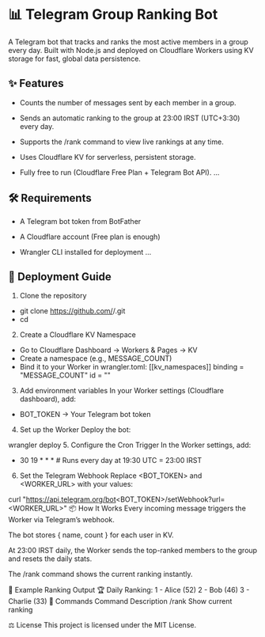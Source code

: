 # 📊 Telegram Group Ranking Bot
A Telegram bot that tracks and ranks the most active members in a group every day.
Built with Node.js and deployed on Cloudflare Workers using KV storage for fast, global data persistence.

## ✨ Features
* Counts the number of messages sent by each member in a group.

* Sends an automatic ranking to the group at 23:00 IRST (UTC+3:30) every day.

* Supports the /rank command to view live rankings at any time.

* Uses Cloudflare KV for serverless, persistent storage.

* Fully free to run (Cloudflare Free Plan + Telegram Bot API).
...
## 🛠 Requirements
* A Telegram bot token from BotFather

* A Cloudflare account (Free plan is enough)

* Wrangler CLI installed for deployment
...
## 🚀 Deployment Guide
1. Clone the repository
* git clone https://github.com/<your-username>/<your-repo>.git
* cd <your-repo>
2. Create a Cloudflare KV Namespace
* Go to Cloudflare Dashboard → Workers & Pages → KV
* Create a namespace (e.g., MESSAGE_COUNT)
* Bind it to your Worker in wrangler.toml:
[[kv_namespaces]]
binding = "MESSAGE_COUNT"
id = "<your-namespace-id>"
3. Add environment variables
In your Worker settings (Cloudflare dashboard), add:

* BOT_TOKEN → Your Telegram bot token

4. Set up the Worker
Deploy the bot:

wrangler deploy
5. Configure the Cron Trigger
In the Worker settings, add:

* 30 19 * * *   # Runs every day at 19:30 UTC = 23:00 IRST
6. Set the Telegram Webhook
Replace <BOT_TOKEN> and <WORKER_URL> with your values:

curl "https://api.telegram.org/bot<BOT_TOKEN>/setWebhook?url=<WORKER_URL>"
📦 How It Works
Every incoming message triggers the Worker via Telegram’s webhook.

The bot stores { name, count } for each user in KV.

At 23:00 IRST daily, the Worker sends the top-ranked members to the group and resets the daily stats.

The /rank command shows the current ranking instantly.

📄 Example Ranking Output
🏆 Daily Ranking:
1 - Alice (52)
2 - Bob (46)
3 - Charlie (33)
🧩 Commands
Command	Description
/rank	Show current ranking

⚖️ License
This project is licensed under the MIT License.